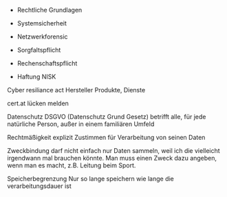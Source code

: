 

- Rechtliche Grundlagen
- Systemsicherheit
- Netzwerkforensic


- Sorgfaltspflicht
- Rechenschaftspflicht
- Haftung
NISK

Cyber resiliance act
Hersteller Produkte, Dienste

cert.at lücken melden

Datenschutz
DSGVO (Datenschutz Grund Gesetz)
	betrifft alle, für jede natürliche Person, außer in einem familiären Umfeld

Rechtmäßigkeit
	explizit Zustimmen für Verarbeitung von seinen Daten

Zweckbindung
	darf nicht einfach nur Daten sammeln, weil ich die vielleicht irgendwann mal brauchen könnte. Man muss einen Zweck dazu angeben, wenn man es macht, z.B. Leitung beim Sport.

Speicherbegrenzung
	Nur so lange speichern wie lange die verarbeitungsdauer ist


